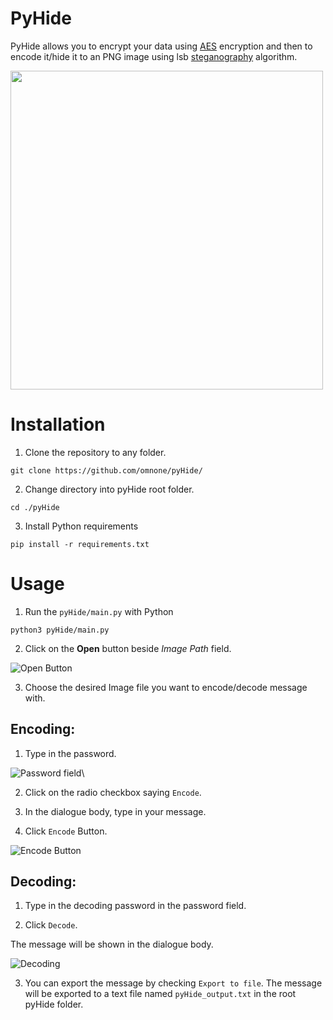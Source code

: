 # PyHide
PyHide allows you to encrypt your data using [AES](https://en.wikipedia.org/wiki/Advanced_Encryption_Standard) encryption and then to encode it/hide it to an PNG image using lsb [steganography](https://en.wikipedia.org/wiki/Steganography) algorithm. 

<img src="screenshot.png" width="500" height="510">


# Installation

1. Clone the repository to any folder.

```
git clone https://github.com/omnone/pyHide/
```

2. Change directory into pyHide root folder.

```
cd ./pyHide
```

3. Install Python requirements

```
pip install -r requirements.txt
```


# Usage

1. Run the `pyHide/main.py` with Python

```
python3 pyHide/main.py
```


2. Click on the **Open** button beside *Image Path* field.

![Open Button](https://i.imgur.com/b0Ze1bw.png)


3. Choose the desired Image file you want to encode/decode message with.

## Encoding:

1. Type in the password.

![Password field](https://i.imgur.com/xpiBwPb.png)\


2. Click on the radio checkbox saying `Encode`.


3. In the dialogue body, type in your message.


4. Click `Encode` Button.

![Encode Button](https://i.imgur.com/mcwgPnw.png)


## Decoding:

1. Type in the decoding password in the password field.


2. Click `Decode`.

The message will be shown in the dialogue body.

![Decoding](https://i.imgur.com/xAINxyg.png)


3. You can export the message by checking `Export to file`.
The message will be exported to a text file named `pyHide_output.txt` in the root pyHide folder.
